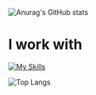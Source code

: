 ![Anurag's GitHub stats](https://github-readme-stats.vercel.app/api?username=MrHeadbang&show_icons=true&theme=radical)

# I work with

[![My Skills](https://skillicons.dev/icons?i=js,html,css,jquery,androidstudio,bash,c,cpp,bots,git,github,gitlab,haskell,java,latex,linux,mysql,nginx,php,py,raspberrypi,react,vscode,visualstudio,xd,stackoverflow,regex)](https://skillicons.dev)

![Top Langs](https://github-readme-stats.vercel.app/api/top-langs/?username=MrHeadbang&layout=compact)
